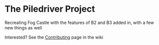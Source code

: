 # The Piledriver Project
Recreating Fog Castle with the features of B2 and B3 added in, with a few new things as well

Interested? See the [Contributing](https://github.com/EarthlySkies/piledriver/wiki/Contributing) page in the wiki
